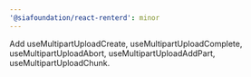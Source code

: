 ```yaml
---
'@siafoundation/react-renterd': minor
---
```


Add useMultipartUploadCreate, useMultipartUploadComplete, useMultipartUploadAbort, useMultipartUploadAddPart, useMultipartUploadChunk.
